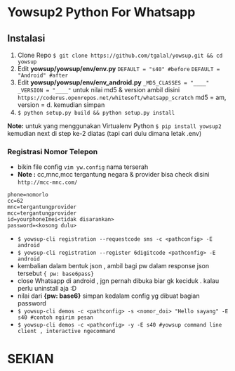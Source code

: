 # Yowsup2 Python For Whatsapp

## Instalasi

1. Clone Repo `$ git clone https://github.com/tgalal/yowsup.git && cd yowsup`
2. Edit **yowsup/yowsup/env/env.py**
`DEFAULT = "s40" #before`
`DEFAULT = "Android" #after`
3. Edit **yowsup/yowsup/env/env_android.py**
`_MD5_CLASSES = "____"`
`_VERSION = "____"`
untuk nilai md5 & version ambil disini `https://coderus.openrepos.net/whitesoft/whatsapp_scratch`  md5 = am, version = d. kemudian simpan
4. `$ python setup.py build && python setup.py install`

**Note:** untuk yang menggunakan Virtualenv Python 
`$ pip install yowsup2` kemudian next di step ke-2 diatas (tapi cari dulu dimana letak .env)

### Registrasi Nomor Telepon
- bikin file config `vim yw.config` nama terserah 
- **Note :**  cc,mnc,mcc tergantung negara & provider bisa check disini `http://mcc-mnc.com/`
```
phone=nomorlo
cc=62
mnc=tergantungprovider
mcc=tergantungprovider
id=yourphoneImei<tidak disarankan>
password=<kosong dulu>
```
- `$ yowsup-cli registration --requestcode sms -c <pathconfig> -E android`
- `$ yowsup-cli registration --register 6digitcode <pathconfig> -E android`
- kembalian dalam bentuk json , ambil bagi pw dalam response json tersebut `{ pw: base6pass}`
- close Whatsapp di android , jgn pernah dibuka biar gk keciduk . kalau perlu uninstall aja :D
- nilai dari **{pw: base6}** simpan kedalam config yg dibuat bagian password
- `$ yowsup-cli demos -c <pathconfig> -s <nomor_doi> "Hello sayang" -E s40 #contoh ngirim pesan`
- `$ yowsup-cli demos -c <pathconfig> -y -E s40 #yowsup command line client , interactive ngecommand`

# SEKIAN

